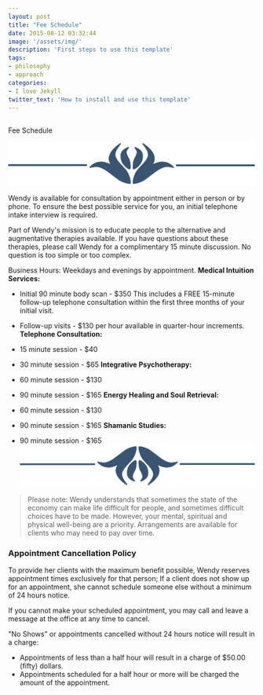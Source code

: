 ```yaml
---
layout: post
title: "Fee Schedule"
date: 2015-08-12 03:32:44
image: '/assets/img/'
description: 'First steps to use this template'
tags:
- philosophy
- approach
categories:
- I love Jekyll
twitter_text: 'How to install and use this template'
---
```



##
Fee Schedule

![](img/jumbo1.png)

Wendy is available for consultation by appointment either in person or by phone. To ensure the best possible service for you, an initial telephone intake interview is required.

Part of Wendy's mission is to educate people to the alternative and augmentative therapies available. If you have questions about these therapies, please call Wendy for a complimentary 15 minute discussion. No question is too simple or too complex.

Business Hours: Weekdays and evenings by appointment.
**Medical Intuition Services:**
* Initial 90 minute body scan - $350
    This includes a FREE 15-minute follow-up telephone consultation within the first three months of your initial visit.
* Follow-up visits - $130 per hour
    available in quarter-hour increments.
**Telephone Consultation:**
* 15 minute session - $40
* 30 minute session - $65
**Integrative Psychotherapy:**
* 60 minute session - $130
* 90 minute session - $165
**Energy Healing and Soul Retrieval:**
* 60 minute session - $130
* 90 minute session - $165
**Shamanic Studies:**


* 90 minute session - $165
![](img/jumbo2.png)
> Please note: Wendy understands that sometimes the state of the economy can make life difficult for people, and sometimes difficult choices have to be made. However, your mental, spiritual and physical well-being are a priority. Arrangements are available for clients who may need to pay over time.

### Appointment Cancellation Policy



To provide her clients with the maximum benefit possible, Wendy reserves appointment times exclusively for that person; If a client does not show up for an appointment, she cannot schedule someone else without a minimum of 24 hours notice.

If you cannot make your scheduled appointment, you may call and leave a message at the office at any time to cancel.

"No Shows" or appointments cancelled without 24 hours notice will result in a charge:

* Appointments of less than a half hour will result in a charge of $50.00 (fifty) dollars.
* Appointments scheduled for a half hour or more will be charged the amount of the appointment.